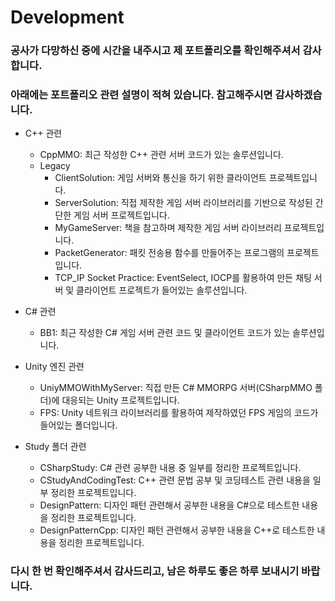 # Development
### 공사가 다망하신 중에 시간을 내주시고 제 포트폴리오를 확인해주셔서 감사합니다.
### 아래에는 포트폴리오 관련 설명이 적혀 있습니다. 참고해주시면 감사하겠습니다.

* C++ 관련
  * CppMMO: 최근 작성한 C++ 관련 서버 코드가 있는 솔루션입니다.
  * Legacy
    * ClientSolution: 게임 서버와 통신을 하기 위한 클라이언트 프로젝트입니다.
    * ServerSolution: 직접 제작한 게임 서버 라이브러리를 기반으로 작성된 간단한 게임 서버 프로젝트입니다.
    * MyGameServer: 책을 참고하며 제작한 게임 서버 라이브러리 프로젝트입니다.
    * PacketGenerator: 패킷 전송용 함수를 만들어주는 프로그램의 프로젝트입니다.
    * TCP_IP Socket Practice: EventSelect, IOCP를 활용하여 만든 채팅 서버 및 클라이언트 프로젝트가 들어있는 솔루션입니다.


* C# 관련
  * BB1: 최근 작성한 C# 게임 서버 관련 코드 및 클라이언트 코드가 있는 솔루션입니다.


* Unity 엔진 관련
  * UniyMMOWithMyServer: 직접 만든 C# MMORPG 서버(CSharpMMO 폴더)에 대응되는 Unity 프로젝트입니다.
  * FPS: Unity 네트워크 라이브러리를 활용하여 제작하였던 FPS 게임의 코드가 들어있는 폴더입니다.


* Study 폴더 관련
  * CSharpStudy: C# 관련 공부한 내용 중 일부를 정리한 프로젝트입니다.
  * CStudyAndCodingTest: C++ 관련 문법 공부 및 코딩테스트 관련 내용을 일부 정리한 프로젝트입니다.
  * DesignPattern: 디자인 패턴 관련해서 공부한 내용을 C#으로 테스트한 내용을 정리한 프로젝트입니다.
  * DesignPatternCpp: 디자인 패턴 관련해서 공부한 내용을 C++로 테스트한 내용을 정리한 프로젝트입니다.



### 다시 한 번 확인해주셔서 감사드리고, 남은 하루도 좋은 하루 보내시기 바랍니다.
